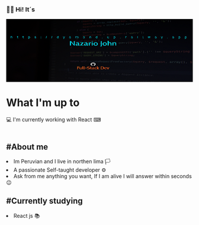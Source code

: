 ### 👋👀 Hi! It´s

<div align="center">
<a href="https://dyamond.up.railway.app"> <img align="center" alt="" width="700px" height="170px" src="baner.jpg.png" /></a>
</div>
<h1> What I'm up to</h1>
💻<span>  I'm currently working with React</span> ⌨
<br/>
<br/>
<h2>#About me</h2>
<li>Im Peruvian and I live in northen lima 🏳</li>
<li>A passionate Self-taught developer ⚙</li>
<li>Ask from me anything you want, If I am alive I will answer within seconds 😉</li>
<h2>#Currently studying</h2>
<li>React js 📚</li>
